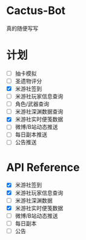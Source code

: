 # Cactus-Bot

真的随便写写

# 计划
- [ ] 抽卡模拟
- [ ] 圣遗物评分
- [x] 米游社签到
- [ ] 米游社玩家信息查询
- [ ] 角色/武器查询
- [ ] 米游社深渊数据查询
- [x] 米游社实时便笺数据
- [ ] 微博/B站动态推送
- [ ] 每日副本推送
- [ ] 公告推送

# API Reference

- [x] 米游社签到
- [x] 米游社玩家信息查询
- [ ] 米游社深渊数据
- [x] 米游社实时便笺数据
- [ ] 微博/B站动态推送
- [ ] 每日副本
- [ ] 公告